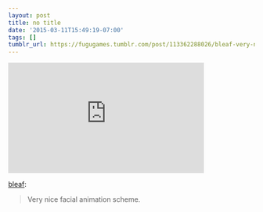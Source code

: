 ```yaml
---
layout: post
title: no title
date: '2015-03-11T15:49:19-07:00'
tags: []
tumblr_url: https://fugugames.tumblr.com/post/113362288026/bleaf-very-nice-facial-animation-scheme
---
```

<iframe width="400" height="225" id="youtube_iframe" src="https://www.youtube.com/embed/NUGfX-8G8OM?feature=oembed&amp;enablejsapi=1&amp;origin=https://safe.txmblr.com&amp;wmode=opaque" frameborder="0" allow="accelerometer; autoplay; encrypted-media; gyroscope; picture-in-picture" allowfullscreen></iframe>  

[bleaf](http://bleaf.tumblr.com/post/113083964251/very-nice-facial-animation-scheme):

> Very nice facial animation scheme.

